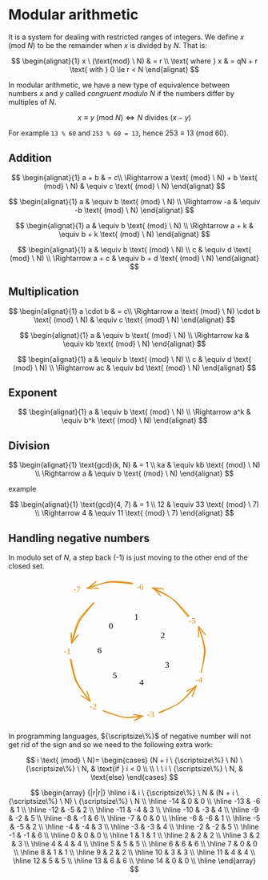 # Modular arithmetic

<style>
.md-logo img {
  content: url('/maths/maths-light.svg');
}

:root [data-md-color-scheme=slate] .md-logo img  {
  content: url('/maths/maths-night.svg');
}
</style>

It is a system for dealing with restricted ranges of integers. We define $x \text{ (mod} \ N)$ to be the remainder when $x$ is divided by $N$. That is:

$$
\begin{alignat}{1}
x \ (\text{mod} \ N) & = r \\ \text{ where } x & = qN + r \text{ with } 0 \le r < N
\end{alignat}
$$

In modular arithmetic, we have a new type of equivalence between numbers $x$ and $y$ called _congruent modulo $N$_ if the numbers differ by multiples of $N$.

$$
x \equiv y \ (\text{mod} \ N) \Leftrightarrow N \text{ divides } (x - y)
$$

For example `13 % 60` and `253 % 60 = 13`, hence $253 \equiv 13 \ (\text{mod} \ 60)$.

## Addition

$$
\begin{alignat}{1}
a + b & = c\\
\Rightarrow a \text{ (mod} \ N) + b \text{ (mod} \ N) & \equiv c \text{ (mod} \ N)
\end{alignat}
$$

$$
\begin{alignat}{1}
a & \equiv b \text{ (mod} \ N) \\
\Rightarrow -a & \equiv -b \text{ (mod} \ N)
\end{alignat}
$$

$$
\begin{alignat}{1}
a & \equiv b \text{ (mod} \ N) \\
\Rightarrow a + k & \equiv b + k \text{ (mod} \ N)
\end{alignat}
$$

$$
\begin{alignat}{1}
a & \equiv b \text{ (mod} \ N) \\
c & \equiv d \text{ (mod} \ N) \\
\Rightarrow a + c & \equiv b + d \text{ (mod} \ N)
\end{alignat}
$$

## Multiplication

$$
\begin{alignat}{1}
a \cdot b & = c\\
\Rightarrow a \text{ (mod} \ N) \cdot b \text{ (mod} \ N) & \equiv c \text{ (mod} \ N)
\end{alignat}
$$

$$
\begin{alignat}{1}
a & \equiv b \text{ (mod} \ N) \\
\Rightarrow ka & \equiv kb \text{ (mod} \ N)
\end{alignat}
$$

$$
\begin{alignat}{1}
a & \equiv b \text{ (mod} \ N) \\
c & \equiv d \text{ (mod} \ N) \\
\Rightarrow ac & \equiv bd \text{ (mod} \ N)
\end{alignat}
$$

## Exponent

$$
\begin{alignat}{1}
a & \equiv b \text{ (mod} \ N) \\
\Rightarrow a^k & \equiv b^k \text{ (mod} \ N)
\end{alignat}
$$

## Division

$$
\begin{alignat}{1}
\text{gcd}(k, N) & = 1 \\
ka & \equiv kb \text{ (mod} \ N) \\
\Rightarrow a & \equiv b \text{ (mod} \ N)
\end{alignat}
$$

example

$$
\begin{alignat}{1}
\text{gcd}(4, 7) & = 1 \\
12 & \equiv 33 \text{ (mod} \ 7) \\
\Rightarrow 4 & \equiv 11 \text{ (mod} \ 7)
\end{alignat}
$$

## Handling negative numbers

In modulo set of $N$, a step back (-1) is just moving to the other end of the closed set.

<div style="text-align: center;">
<svg version="1.1" xmlns="http://www.w3.org/2000/svg" viewBox="0 0 350.08276745133315 344.080683269042" width="300"><g stroke-linecap="round" transform="translate(52.26405805974622 48.99919500596218) rotate(0 126.046875 123.408203125)"><path d="M153.86 3.47 C167.84 4.4, 182.48 11.08, 194.59 18.6 C206.7 26.12, 217.87 37.14, 226.53 48.6 C235.19 60.06, 242.28 74.03, 246.56 87.36 C250.84 100.69, 253.06 114.58, 252.22 128.57 C251.39 142.56, 246.98 158.3, 241.55 171.28 C236.12 184.27, 229.22 196.25, 219.66 206.47 C210.1 216.69, 197.22 225.99, 184.17 232.6 C171.12 239.22, 155.53 244.44, 141.37 246.17 C127.22 247.9, 113.24 246.28, 99.24 242.98 C85.25 239.68, 69.61 233.85, 57.4 226.37 C45.18 218.88, 34.61 209.14, 25.97 198.09 C17.32 187.04, 9.83 173.6, 5.54 160.08 C1.25 146.57, -0.5 131.07, 0.23 116.99 C0.96 102.91, 4.35 88.57, 9.93 75.59 C15.51 62.62, 23.94 49.28, 33.72 39.14 C43.49 29, 55.99 20.96, 68.58 14.73 C81.17 8.5, 93.16 3.09, 109.26 1.74 C125.37 0.4, 154.22 4.78, 165.2 6.66 C176.18 8.53, 175.9 11.04, 175.17 13.01 M160.48 5.09 C174.41 6.93, 188.65 15.17, 200.26 23.23 C211.88 31.29, 222.17 41.78, 230.15 53.47 C238.13 65.15, 244.41 79.66, 248.15 93.33 C251.9 107, 253.81 121.35, 252.61 135.47 C251.4 149.59, 247.1 165.19, 240.93 178.03 C234.75 190.88, 225.83 203.16, 215.57 212.55 C205.31 221.94, 192.78 228.88, 179.35 234.36 C165.92 239.83, 149.54 243.9, 134.99 245.4 C120.45 246.91, 106.02 246.92, 92.09 243.38 C78.16 239.84, 63.3 232.8, 51.4 224.18 C39.5 215.55, 28.41 203.4, 20.7 191.63 C13 179.86, 8.72 167.14, 5.16 153.54 C1.59 139.94, -2.12 123.91, -0.68 110.03 C0.76 96.14, 7.41 82.82, 13.83 70.24 C20.24 57.66, 27.61 44.39, 37.8 34.56 C48 24.74, 62.03 17.23, 74.99 11.29 C87.95 5.35, 101.3 0.28, 115.57 -1.08 C129.85 -2.45, 153.21 1.91, 160.64 3.1 C168.08 4.3, 160.98 4, 160.16 6.1" stroke="var(--md-code-fg-color)" stroke-width="2" fill="none"></path></g><g stroke-linecap="round"><g transform="translate(136.97414430396537 56.78454161814568) rotate(0 19.756392712100876 56.809656006819694)"><path d="M0.53 -1.04 C7.05 17.83, 32.62 94.59, 39.2 113.8 M-0.65 1.03 C5.68 20.07, 31.39 96.91, 38.09 115.43" stroke="var(--md-code-fg-color)" stroke-width="2" fill="none"></path></g></g><mask></mask><g stroke-linecap="round"><g transform="translate(176.56021247689586 172.92182661837387) rotate(0 -12.190629563706835 59.15378660380625)"><path d="M-0.31 0.18 C-4.37 20.17, -19.63 99.16, -23.83 118.9 M1.73 -0.77 C-2.49 18.96, -20.34 96.94, -24.49 117.08" stroke="var(--md-code-fg-color)" stroke-width="2" fill="none"></path></g></g><mask></mask><g stroke-linecap="round"><g transform="translate(249.1154377068371 72.97405952176291) rotate(0 -36.401903160417675 49.36797237512289)"><path d="M0.55 0.59 C-11.72 17.06, -61.7 82.64, -73.93 99.03 M-0.62 -0.15 C-12.51 15.93, -59.65 80.31, -71.8 97.06" stroke="var(--md-code-fg-color)" stroke-width="2" fill="none"></path></g></g><mask></mask><g stroke-linecap="round"><g transform="translate(175.76112006497175 171.13444471574178) rotate(0 -53.04889963163541 31.228778508837337)"><path d="M-1.12 0.29 C-18.89 10.64, -88.72 52.26, -106.08 62.68 M0.49 -0.6 C-17.49 9.31, -89.34 49.86, -107.02 60.67" stroke="var(--md-code-fg-color)" stroke-width="2" fill="none"></path></g></g><mask></mask><g stroke-linecap="round"><g transform="translate(175.6002726758797 170.99614550185453) rotate(0 -54.65839150279311 -25.634348820825068)"><path d="M0.02 0.22 C-17.88 -8.32, -90.14 -42.21, -108.49 -50.95 M-1.43 -0.71 C-19.32 -9.66, -91.32 -44.45, -109 -52.9" stroke="var(--md-code-fg-color)" stroke-width="2" fill="none"></path></g></g><mask></mask><g stroke-linecap="round"><g transform="translate(303.10201392560583 166.87408248498247) rotate(0 -62.78610497380086 1.7358321223961752)"><path d="M0.83 0.32 C-20.22 0.7, -105.29 1.8, -126.3 2.51 M-0.19 -0.56 C-20.86 -0.07, -103.03 2.98, -123.97 3.55" stroke="var(--md-code-fg-color)" stroke-width="2" fill="none"></path></g></g><mask></mask><g stroke-linecap="round"><g transform="translate(176.27758213179692 170.74039062917723) rotate(0 42.762167153334644 45.52900354490407)"><path d="M-0.72 -0.96 C13.45 14.35, 71.62 76.81, 85.88 92.2 M1.1 1.15 C15.07 16.13, 70.74 75.38, 85.12 90.67" stroke="var(--md-code-fg-color)" stroke-width="2" fill="none"></path></g></g><mask></mask><g transform="translate(174.70302873566305 81.82893405355799) rotate(0 4.269996643066406 12.5)"><text x="0" y="17.619999999999997" font-family="Excalifont, Xiaolai, Segoe UI Emoji" font-size="20px" fill="var(--md-code-fg-color)" text-anchor="start" style="white-space: pre;" direction="ltr" dominant-baseline="alphabetic">1</text></g><g transform="translate(236.3226185881412 125.26151409719182) rotate(0 7 12.5)"><text x="0" y="17.619999999999997" font-family="Excalifont, Xiaolai, Segoe UI Emoji" font-size="20px" fill="var(--md-code-fg-color)" text-anchor="start" style="white-space: pre;" direction="ltr" dominant-baseline="alphabetic">2</text></g><g transform="translate(246.55099792579944 194.1862623799537) rotate(0 6.079994201660156 12.5)"><text x="0" y="17.619999999999997" font-family="Excalifont, Xiaolai, Segoe UI Emoji" font-size="20px" fill="var(--md-code-fg-color)" text-anchor="start" style="white-space: pre;" direction="ltr" dominant-baseline="alphabetic">3</text></g><g transform="translate(186.6451745678457 233.90200407494814) rotate(0 5.849998474121094 12.5)"><text x="0" y="17.619999999999997" font-family="Excalifont, Xiaolai, Segoe UI Emoji" font-size="20px" fill="var(--md-code-fg-color)" text-anchor="start" style="white-space: pre;" direction="ltr" dominant-baseline="alphabetic">4</text></g><g transform="translate(124.23857606766745 217.99511277813207) rotate(0 6.180000156164169 12.5)"><text x="0" y="17.619999999999997" font-family="Excalifont, Xiaolai, Segoe UI Emoji" font-size="20px" fill="var(--md-code-fg-color)" text-anchor="start" style="white-space: pre;" direction="ltr" dominant-baseline="alphabetic">5</text></g><g transform="translate(88.54123678258082 160.15120304234574) rotate(0 6.399993896484375 12.5)"><text x="0" y="17.619999999999997" font-family="Excalifont, Xiaolai, Segoe UI Emoji" font-size="20px" fill="var(--md-code-fg-color)" text-anchor="start" style="white-space: pre;" direction="ltr" dominant-baseline="alphabetic">6</text></g><g transform="translate(115.17449204727149 102.34161767125647) rotate(0 6.740000307559967 12.5)"><text x="0" y="17.619999999999997" font-family="Excalifont, Xiaolai, Segoe UI Emoji" font-size="20px" fill="var(--md-code-fg-color)" text-anchor="start" style="white-space: pre;" direction="ltr" dominant-baseline="alphabetic">0</text></g><g transform="translate(10 162.6309081802882) rotate(0 8.079986572265625 12.5)"><text x="0" y="17.619999999999997" font-family="Excalifont, Xiaolai, Segoe UI Emoji" font-size="20px" fill="#f08c00" text-anchor="start" style="white-space: pre;" direction="ltr" dominant-baseline="alphabetic">-1</text></g><g stroke-linecap="round"><g transform="translate(79.67088687380533 59.99492211383608) rotate(0 -25.774036486579433 46.54992079367452)"><path d="M1.07 -0.95 C-4.64 6.08, -26.09 25.62, -34.74 41.28 C-43.39 56.94, -48.18 84.2, -50.81 93 M0.18 1.17 C-5.12 8.47, -23.93 27.25, -32.49 42.77 C-41.05 58.29, -47.71 86.05, -51.19 94.27" stroke="#f08c00" stroke-width="2" fill="none"></path></g><g transform="translate(79.67088687380533 59.99492211383608) rotate(0 -25.774036486579433 46.54992079367452)"><path d="M-51.84 69.28 C-53.44 74.31, -51.83 83.54, -51.19 94.27 M-51.84 69.28 C-51.48 75.59, -50.6 83.85, -51.19 94.27" stroke="#f08c00" stroke-width="2" fill="none"></path></g><g transform="translate(79.67088687380533 59.99492211383608) rotate(0 -25.774036486579433 46.54992079367452)"><path d="M-35.62 74.7 C-41.41 78.46, -44.03 86.28, -51.19 94.27 M-35.62 74.7 C-40.04 79.57, -43.9 86.25, -51.19 94.27" stroke="#f08c00" stroke-width="2" fill="none"></path></g></g><mask></mask><g transform="translate(70.5581190311762 290.5080072925721) rotate(0 11.109992980957031 12.5)"><text x="0" y="17.619999999999997" font-family="Excalifont, Xiaolai, Segoe UI Emoji" font-size="20px" fill="#f08c00" text-anchor="start" style="white-space: pre;" direction="ltr" dominant-baseline="alphabetic">-2</text></g><g stroke-linecap="round"><g transform="translate(74.79250933477533 193.5067404329548) rotate(305.6674340967637 -25.772858719324688 46.54992079367452)"><path d="M0.76 0.24 C-4.7 7.28, -24.67 26.26, -33.44 41.69 C-42.21 57.13, -49.04 84.3, -51.86 92.86 M-0.3 -0.68 C-5.82 6.02, -25.43 23.95, -34.18 39.74 C-42.93 55.53, -49.62 84.98, -52.79 94.06" stroke="#f08c00" stroke-width="2" fill="none"></path></g><g transform="translate(74.79250933477533 193.5067404329548) rotate(305.6674340967637 -25.772858719324688 46.54992079367452)"><path d="M-54.34 69.11 C-53.67 75.82, -53.15 80.66, -52.79 94.06 M-54.34 69.11 C-54.59 76.93, -52.25 82.59, -52.79 94.06" stroke="#f08c00" stroke-width="2" fill="none"></path></g><g transform="translate(74.79250933477533 193.5067404329548) rotate(305.6674340967637 -25.772858719324688 46.54992079367452)"><path d="M-37.94 73.95 C-41.23 79.59, -44.67 83.26, -52.79 94.06 M-37.94 73.95 C-42.83 80.42, -45.09 84.72, -52.79 94.06" stroke="#f08c00" stroke-width="2" fill="none"></path></g></g><mask></mask><g transform="translate(204.7350169481872 309.080683269042) rotate(0 10.189987182617188 12.5)"><text x="0" y="17.619999999999997" font-family="Excalifont, Xiaolai, Segoe UI Emoji" font-size="20px" fill="#f08c00" text-anchor="start" style="white-space: pre;" direction="ltr" dominant-baseline="alphabetic">-3</text></g><g stroke-linecap="round"><g transform="translate(172.05591229648672 278.79877973709273) rotate(246.73803922725722 -23.506701176471495 39.37673394802411)"><path d="M-0.44 -0.14 C-5.67 6.2, -24.17 24.33, -31.87 37.67 C-39.58 51.02, -44.12 73.2, -46.66 79.91 M1.53 -1.27 C-3.81 5.21, -24.69 25.37, -32.82 38.61 C-40.95 51.85, -44.89 71.51, -47.24 78.17" stroke="#f08c00" stroke-width="2" fill="none"></path></g><g transform="translate(172.05591229648672 278.79877973709273) rotate(246.73803922725722 -23.506701176471495 39.37673394802411)"><path d="M-48.64 56.87 C-48.59 62.36, -49.91 68.43, -47.24 78.17 M-48.64 56.87 C-47.15 65.49, -47.21 73.24, -47.24 78.17" stroke="#f08c00" stroke-width="2" fill="none"></path></g><g transform="translate(172.05591229648672 278.79877973709273) rotate(246.73803922725722 -23.506701176471495 39.37673394802411)"><path d="M-34.62 60.96 C-38.16 65.34, -43.1 70.36, -47.24 78.17 M-34.62 60.96 C-38.68 67.86, -44.3 74, -47.24 78.17" stroke="#f08c00" stroke-width="2" fill="none"></path></g></g><mask></mask><g transform="translate(317.48054494299237 228.4402871083343) rotate(0 9.959991455078125 12.5)"><text x="0" y="17.619999999999997" font-family="Excalifont, Xiaolai, Segoe UI Emoji" font-size="20px" fill="#f08c00" text-anchor="start" style="white-space: pre;" direction="ltr" dominant-baseline="alphabetic">-4</text></g><g stroke-linecap="round"><g transform="translate(301.6653914263688 237.8781936002204) rotate(204.32292953209424 -25.772858719324688 46.54992079367452)"><path d="M0.75 0.32 C-4.63 7.13, -24.56 24.78, -33.32 40.36 C-42.09 55.95, -48.72 84.9, -51.85 93.83 M-0.31 -0.55 C-5.71 6.41, -25.25 25.97, -33.99 41.37 C-42.74 56.78, -49.75 83.46, -52.78 91.87" stroke="#f08c00" stroke-width="2" fill="none"></path></g><g transform="translate(301.6653914263688 237.8781936002204) rotate(204.32292953209424 -25.772858719324688 46.54992079367452)"><path d="M-53.77 66.89 C-53.11 73.06, -55.11 76.98, -52.78 91.87 M-53.77 66.89 C-54.43 75.23, -53.56 84.08, -52.78 91.87" stroke="#f08c00" stroke-width="2" fill="none"></path></g><g transform="translate(301.6653914263688 237.8781936002204) rotate(204.32292953209424 -25.772858719324688 46.54992079367452)"><path d="M-37.48 72.09 C-40.26 77.26, -45.72 80.08, -52.78 91.87 M-37.48 72.09 C-43.99 78.68, -49 85.64, -52.78 91.87" stroke="#f08c00" stroke-width="2" fill="none"></path></g></g><mask></mask><g transform="translate(301.76676247316874 91.28554345285227) rotate(0 10.289985656738281 12.5)"><text x="0" y="17.619999999999997" font-family="Excalifont, Xiaolai, Segoe UI Emoji" font-size="20px" fill="#f08c00" text-anchor="start" style="white-space: pre;" direction="ltr" dominant-baseline="alphabetic">-5</text></g><g stroke-linecap="round"><g transform="translate(354.5631398209378 122.177298465136) rotate(147.86380161455298 -25.772858719324688 46.54992079367452)"><path d="M0.85 -0.7 C-4.63 6.16, -25.18 26.05, -33.78 41.64 C-42.38 57.23, -47.95 84.22, -50.76 92.82 M-0.16 1.55 C-5.72 7.99, -26.2 24.26, -34.69 39.66 C-43.18 55.07, -48.58 84.86, -51.11 93.99" stroke="#f08c00" stroke-width="2" fill="none"></path></g><g transform="translate(354.5631398209378 122.177298465136) rotate(147.86380161455298 -25.772858719324688 46.54992079367452)"><path d="M-53.99 69.16 C-54.41 74.91, -52.12 81.76, -51.11 93.99 M-53.99 69.16 C-53.76 75.55, -52.43 83.19, -51.11 93.99" stroke="#f08c00" stroke-width="2" fill="none"></path></g><g transform="translate(354.5631398209378 122.177298465136) rotate(147.86380161455298 -25.772858719324688 46.54992079367452)"><path d="M-37.35 73.12 C-41.57 78.08, -43.07 84.03, -51.11 93.99 M-37.35 73.12 C-41.76 78.43, -45.03 84.97, -51.11 93.99" stroke="#f08c00" stroke-width="2" fill="none"></path></g></g><mask></mask><g transform="translate(180.19102903324256 11.375396675230036) rotate(0 10.509986877441406 12.5)"><text x="0" y="17.619999999999997" font-family="Excalifont, Xiaolai, Segoe UI Emoji" font-size="20px" fill="#f08c00" text-anchor="start" style="white-space: pre;" direction="ltr" dominant-baseline="alphabetic">-6</text></g><g stroke-linecap="round"><g transform="translate(285.3979773838334 12.257901834966106) rotate(98.87996366169128 -25.772858719324688 46.54992079367452)"><path d="M-0.72 -0.76 C-6.39 6.13, -24.52 25.41, -33.05 41.23 C-41.58 57.06, -48.79 85.51, -51.89 94.2 M1.11 1.46 C-4.74 8.54, -24.59 27.54, -33.58 42.7 C-42.57 57.86, -49.85 83.78, -52.84 92.43" stroke="#f08c00" stroke-width="2" fill="none"></path></g><g transform="translate(285.3979773838334 12.257901834966106) rotate(98.87996366169128 -25.772858719324688 46.54992079367452)"><path d="M-53.75 67.45 C-54.67 78.32, -53.28 85.94, -52.84 92.43 M-53.75 67.45 C-54.13 77.19, -52.73 86.54, -52.84 92.43" stroke="#f08c00" stroke-width="2" fill="none"></path></g><g transform="translate(285.3979773838334 12.257901834966106) rotate(98.87996366169128 -25.772858719324688 46.54992079367452)"><path d="M-37.48 72.71 C-44.61 81.47, -49.42 87.09, -52.84 92.43 M-37.48 72.71 C-44.23 80.42, -49.2 87.72, -52.84 92.43" stroke="#f08c00" stroke-width="2" fill="none"></path></g></g><mask></mask><g transform="translate(32.59627017187756 17.01222643704591) rotate(0 9.689987182617188 12.5)"><text x="0" y="17.619999999999997" font-family="Excalifont, Xiaolai, Segoe UI Emoji" font-size="20px" fill="#f08c00" text-anchor="start" style="white-space: pre;" direction="ltr" dominant-baseline="alphabetic">-7</text></g><g stroke-linecap="round"><g transform="translate(143.0737987097932 -25.42778829444569) rotate(55.842657177256015 -25.772858719324688 46.54992079367452)"><path d="M-0.22 -0.51 C-5.87 6.32, -24.88 26.47, -33.6 42.15 C-42.32 57.83, -49.63 84.95, -52.56 93.57 M-1.79 -1.83 C-7.6 5.17, -26.35 24.89, -34.42 40.44 C-42.48 55.99, -47.48 82.92, -50.19 91.47" stroke="#f08c00" stroke-width="2" fill="none"></path></g><g transform="translate(143.0737987097932 -25.42778829444569) rotate(55.842657177256015 -25.772858719324688 46.54992079367452)"><path d="M-52.56 66.58 C-52.41 75.08, -49.48 81.05, -50.19 91.47 M-52.56 66.58 C-51.83 75.95, -51.08 82.87, -50.19 91.47" stroke="#f08c00" stroke-width="2" fill="none"></path></g><g transform="translate(143.0737987097932 -25.42778829444569) rotate(55.842657177256015 -25.772858719324688 46.54992079367452)"><path d="M-36.01 70.88 C-41.27 77.95, -43.7 82.53, -50.19 91.47 M-36.01 70.88 C-40.91 78.9, -45.77 84.37, -50.19 91.47" stroke="#f08c00" stroke-width="2" fill="none"></path></g></g><mask></mask></svg>
</div>

In programming languages, ${\scriptsize\%}$ of negative number will not get rid of the sign and so we need to the following extra work:

$$
i \text{ (mod} \ N)=
\begin{cases}
(N + i \ {\scriptsize\%} \ N) \ {\scriptsize\%} \ N, & \text{if } i < 0 \\
\\
\ \ i \ {\scriptsize\%} \ N,  & \text{else}
\end{cases}
$$

$$
\begin{array} {|r|r|}
\hline i & i \ {\scriptsize\%} \ N & (N + i \ {\scriptsize\%} \ N) \ {\scriptsize\%} \ N \\
\hline -14 & 0 & 0 \\
\hline -13 & -6 & 1 \\
\hline -12 & -5 & 2 \\
\hline -11 & -4 & 3 \\
\hline -10 & -3 & 4 \\
\hline -9 & -2 & 5 \\
\hline -8 & -1 & 6 \\
\hline -7 & 0 & 0 \\
\hline -6 & -6 & 1 \\
\hline -5 & -5 & 2 \\
\hline -4 & -4 & 3 \\
\hline -3 & -3 & 4 \\
\hline -2 & -2 & 5 \\
\hline -1 & -1 & 6 \\
\hline 0 & 0 & 0 \\
\hline 1 & 1 & 1 \\
\hline 2 & 2 & 2 \\
\hline 3 & 2 & 3 \\
\hline 4 & 4 & 4 \\
\hline 5 & 5 & 5 \\
\hline 6 & 6 & 6 \\
\hline 7 & 0 & 0 \\
\hline 8 & 1 & 1 \\
\hline 9 & 2 & 2 \\
\hline 10 & 3 & 3 \\
\hline 11 & 4 & 4 \\
\hline 12 & 5 & 5 \\
\hline 13 & 6 & 6 \\
\hline 14 & 0 & 0 \\
\hline
\end{array}
$$
